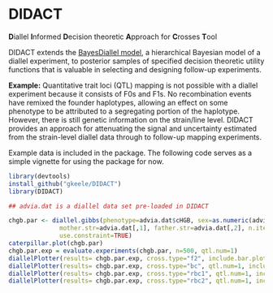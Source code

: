 DIDACT
======

**D**iallel **I**nformed **D**ecision theoretic **A**pproach for **C**rosses **T**ool

DIDACT extends the [BayesDiallel model](http://valdarlab.unc.edu/software/bayesdiallel/BayesDiallel.html), a hierarchical Bayesian model of a diallel experiment, to posterior samples of specified decision theoretic utility functions that is valuable in selecting and designing follow-up experiments.

**Example:** Quantitative trait loci (QTL) mapping is not possible with a diallel experiment because it consists of F0s and F1s. No recombination events have remixed the founder haplotypes, allowing an effect on some phenotype to be attributed to a segregating portion of the haplotype. However, there is still genetic information on the strain/line level. DIDACT provides an approach for attenuating the signal and uncertainty estimated from the strain-level diallel data through to follow-up mapping experiments.

Example data is included in the package. The following code serves as a simple vignette for using the package for now.
```r
library(devtools)
install_github("gkeele/DIDACT")
library(DIDACT)

## advia.dat is a diallel data set pre-loaded in DIDACT

chgb.par <- diallel.gibbs(phenotype=advia.dat$cHGB, sex=as.numeric(advia.dat$is.female=="F"),
			  mother.str=advia.dat[,1], father.str=advia.dat[,2], n.iter=1000, burn.in=10000,
			  use.constraint=TRUE)
caterpillar.plot(chgb.par)
chgb.par.exp = evaluate.experiments(chgb.par, n=500, qtl.num=1)
diallelPlotter(results= chgb.par.exp, cross.type="f2", include.bar.plots = FALSE, include.density = FALSE, include.rank = TRUE, include.info.plot = FALSE, utility.type = "contrasts")
diallelPlotter(results= chgb.par.exp, cross.type="bc", qtl.num=1, include.bar.plots = FALSE, include.density = FALSE, include.rank = TRUE, include.info.plot = FALSE, utility.type = "contrasts")
diallelPlotter(results= chgb.par.exp, cross.type="rbc1", qtl.num=1, include.bar.plots = FALSE, include.density = FALSE, include.rank = TRUE, include.info.plot = FALSE, utility.type = "contrasts")
diallelPlotter(results= chgb.par.exp, cross.type="rbc2", qtl.num=1, include.bar.plots = FALSE, include.density = FALSE, include.rank = TRUE, include.info.plot = FALSE, utility.type = "contrasts")
```
